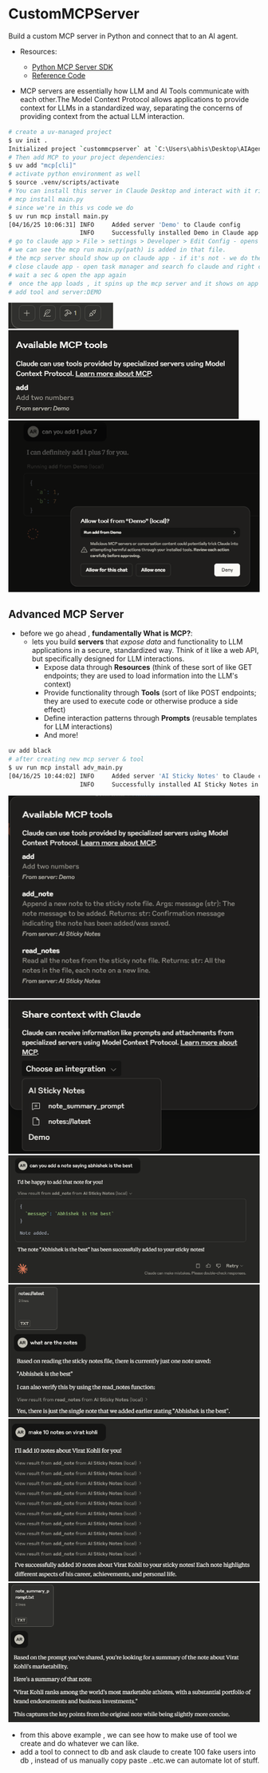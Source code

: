 # CustomMCPServer

Build a custom MCP server in Python and connect that to an AI agent.

- Resources:

  - [Python MCP Server SDK](https://github.com/modelcontextprotocol/python-sdk?tab=readme-ov-file)
  - [Reference Code](https://github.com/techwithtim/PythonMCPServer)

- MCP servers are essentially how LLM and AI Tools communicate with each other.The Model Context Protocol allows applications to provide context for LLMs in a standardized way, separating the concerns of providing context from the actual LLM interaction.

```bash
# create a uv-managed project
$ uv init .
Initialized project `custommcpserver` at `C:\Users\abhis\Desktop\AIAgents\CustomMCPServer`
# Then add MCP to your project dependencies:
$ uv add "mcp[cli]"
# activate python environment as well
$ source .venv/scripts/activate
# You can install this server in Claude Desktop and interact with it right away by running:
# mcp install main.py
# since we're in this vs code we do
$ uv run mcp install main.py
[04/16/25 10:06:31] INFO     Added server 'Demo' to Claude config
                    INFO     Successfully installed Demo in Claude app
# go to claude app > File > settings > Developer > Edit Config - opens up some file and open that claude_desktop_config.json file
# we can see the mcp run main.py(path) is added in that file.
# the mcp server should show up on claude app - if it's not - we do the following
# close claude app - open task manager and search fo claude and right click & do end task.
# wait a sec & open the app again
#  once the app loads , it spins up the mcp server and it shows on app - refer the image below & when you click on tool we can see the
# add tool and server:DEMO
```

![alt text](images/image.png)
![alt text](images/image-1.png)
![alt text](images/image-2.png)

## Advanced MCP Server

- before we go ahead , **fundamentally What is MCP?**:
  - lets you build **servers** that _expose data_ and functionality to LLM applications in a secure, standardized way. Think of it like a web API, but specifically designed for LLM interactions.
    - Expose data through **Resources** (think of these sort of like GET endpoints; they are used to load information into the LLM's context)
    - Provide functionality through **Tools** (sort of like POST endpoints; they are used to execute code or otherwise produce a side effect)
    - Define interaction patterns through **Prompts** (reusable templates for LLM interactions)
    - And more!

```bash
uv add black
# after creating new mcp server & tool
$ uv run mcp install adv_main.py
[04/16/25 10:44:02] INFO     Added server 'AI Sticky Notes' to Claude config
                    INFO     Successfully installed AI Sticky Notes in Claude app
```

![alt text](images/image-3.png)
![alt text](images/image-4.png)
![alt text](images/image-5.png)
![alt text](images/image-6.png)
![alt text](images/image-7.png)
![alt text](images/image-8.png)

- from this above example , we can see how to make use of tool we create and do whatever we can like.
- add a tool to connect to db and ask claude to create 100 fake users into db , instead of us manually copy paste ..etc.we can automate lot of stuff.
